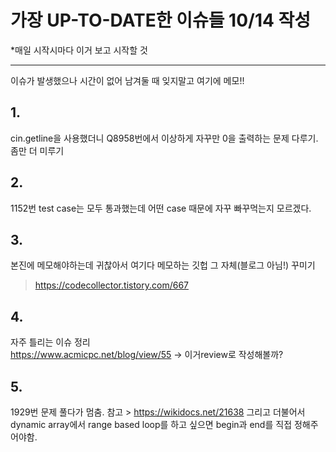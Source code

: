 # 가장 UP-TO-DATE한 이슈들 10/14 작성
*매일 시작시마다 이거 보고 시작할 것
___

이슈가 발생했으나 시간이 없어 남겨둘 때 잊지말고 여기에 메모!!


## 1.
cin.getline을 사용했더니 Q8958번에서 이상하게 자꾸만 0을 출력하는 문제 다루기. 좀만 더 미루기

## 2.
1152번 test case는 모두 통과했는데 어떤 case 때문에 자꾸 빠꾸먹는지 모르겠다.

## 3.
본진에 메모해야하는데 귀찮아서 여기다 메모하는 깃헙 그 자체(블로그 아님!) 꾸미기
> https://codecollector.tistory.com/667

## 4.
자주 틀리는 이슈 정리   
https://www.acmicpc.net/blog/view/55 -> 이거review로 작성해볼까?

## 5.
1929번 문제 풀다가 멈춤.
참고 > https://wikidocs.net/21638
그리고 더불어서 dynamic array에서 range based loop를 하고 싶으면 begin과 end를 직접 정해주어야함.

